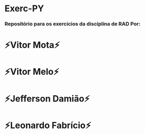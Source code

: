 # Exerc-PY

 ### Repositório para os exercícios da disciplina de RAD Por:
# ⚡Vitor Mota⚡
# ⚡Vitor Melo⚡
# ⚡Jefferson Damião⚡
# ⚡Leonardo Fabrício⚡

<!--
- 🔭 I’m currently working on @@@@@@
- 🌱 I’m currently learning Objects Oriented Programing 
- 👯 I’m looking to collaborate on ...
- 🤔 I’m looking for help with ...
- 💬 Ask me about ...
- 📫 How to reach me: ...
- 😄 Pronouns: ...
- ⚡ Fun fact: ...
